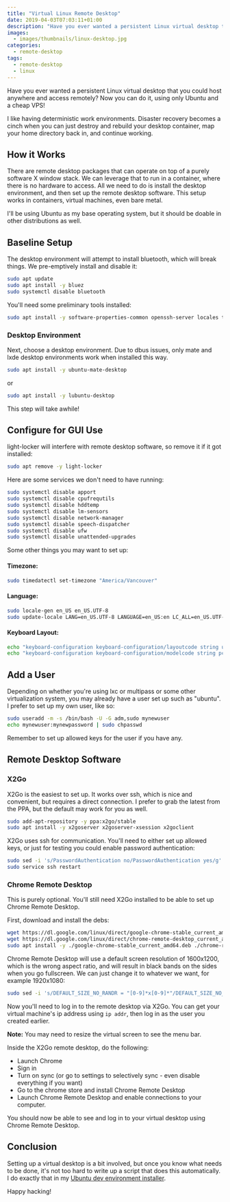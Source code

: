 ```yaml
---
title: "Virtual Linux Remote Desktop"
date: 2019-04-03T07:03:11+01:00
description: "Have you ever wanted a persistent Linux virtual desktop that you could host anywhere and access remotely? Now you can do it, using only Ubuntu and a cheap VPS!"
images:
  - images/thumbnails/linux-desktop.jpg
categories:
  - remote-desktop
tags:
  - remote-desktop
  - linux
---
```


Have you ever wanted a persistent Linux virtual desktop that you could host anywhere and access remotely? Now you can do it, using only Ubuntu and a cheap VPS!

I like having deterministic work environments. Disaster recovery becomes a cinch when you can just destroy and rebuild your desktop container, map your home directory back in, and continue working.


## How it Works

There are remote desktop packages that can operate on top of a purely software X window stack. We can leverage that to run in a container, where there is no hardware to access. All we need to do is install the desktop environment, and then set up the remote desktop software. This setup works in containers, virtual machines, even bare metal.

I'll be using Ubuntu as my base operating system, but it should be doable in other distributions as well.


## Baseline Setup

The desktop environment will attempt to install bluetooth, which will break things. We pre-emptively install and disable it:

```bash
sudo apt update
sudo apt install -y bluez
sudo systemctl disable bluetooth
```

You'll need some preliminary tools installed:

```bash
sudo apt install -y software-properties-common openssh-server locales tzdata debconf
```

### Desktop Environment

Next, choose a desktop environment. Due to dbus issues, only mate and lxde desktop environments work when installed this way.

```bash
sudo apt install -y ubuntu-mate-desktop
```

or

```bash
sudo apt install -y lubuntu-desktop
```

This step will take awhile!


## Configure for GUI Use

light-locker will interfere with remote desktop software, so remove it if it got installed:

```bash
sudo apt remove -y light-locker
```

Here are some services we don't need to have running:

```bash
sudo systemctl disable apport
sudo systemctl disable cpufrequtils
sudo systemctl disable hddtemp
sudo systemctl disable lm-sensors
sudo systemctl disable network-manager
sudo systemctl disable speech-dispatcher
sudo systemctl disable ufw
sudo systemctl disable unattended-upgrades
```

Some other things you may want to set up:

#### Timezone:

```bash
sudo timedatectl set-timezone "America/Vancouver"
```

#### Language:

```bash
sudo locale-gen en_US en_US.UTF-8
sudo update-locale LANG=en_US.UTF-8 LANGUAGE=en_US:en LC_ALL=en_US.UTF-8
```

#### Keyboard Layout:

```bash
echo "keyboard-configuration keyboard-configuration/layoutcode string us" | sudo debconf-set-selections
echo "keyboard-configuration keyboard-configuration/modelcode string pc105" | sudo debconf-set-selections
```

## Add a User

Depending on whether you're using lxc or multipass or some other virtualization system, you may already have a user set up such as "ubuntu". I prefer to set up my own user, like so:

```bash
sudo useradd -m -s /bin/bash -U -G adm,sudo mynewuser
echo mynewuser:mynewpassword | sudo chpasswd
```

Remember to set up allowed keys for the user if you have any.


## Remote Desktop Software

### X2Go

X2Go is the easiest to set up. It works over ssh, which is nice and convenient, but requires a direct connection. I prefer to grab the latest from the PPA, but the default may work for you as well.

```bash
sudo add-apt-repository -y ppa:x2go/stable
sudo apt install -y x2goserver x2goserver-xsession x2goclient
```

X2Go uses ssh for communication. You'll need to either set up allowed keys, or just for testing you could enable password authentication:

```bash
sudo sed -i 's/PasswordAuthentication no/PasswordAuthentication yes/g' /etc/ssh/sshd_config
sudo service ssh restart
```

### Chrome Remote Desktop

This is purely optional. You'll still need X2Go installed to be able to set up Chrome Remote Desktop.

First, download and install the debs:

```bash
wget https://dl.google.com/linux/direct/google-chrome-stable_current_amd64.deb
wget https://dl.google.com/linux/direct/chrome-remote-desktop_current_amd64.deb
sudo apt install -y ./google-chrome-stable_current_amd64.deb ./chrome-remote-desktop_current_amd64.deb
```

Chrome Remote Desktop will use a default screen resolution of 1600x1200, which is the wrong aspect ratio, and will result in black bands on the sides when you go fullscreen. We can just change it to whatever we want, for example 1920x1080:

```bash
sudo sed -i 's/DEFAULT_SIZE_NO_RANDR = "[0-9]*x[0-9]*"/DEFAULT_SIZE_NO_RANDR = "1920x1080"/g' /opt/google/chrome-remote-desktop/chrome-remote-desktop
```

Now you'll need to log in to the remote desktop via X2Go. You can get your virtual machine's ip address using `ip addr`, then log in as the user you created earlier.

**Note:** You may need to resize the virtual screen to see the menu bar.

Inside the X2Go remote desktop, do the following:

* Launch Chrome
* Sign in
* Turn on sync (or go to settings to selectively sync - even disable everything if you want)
* Go to the chrome store and install Chrome Remote Desktop
* Launch Chrome Remote Desktop and enable connections to your computer.

You should now be able to see and log in to your virtual desktop using Chrome Remote Desktop.

## Conclusion

Setting up a virtual desktop is a bit involved, but once you know what needs to be done, it's not too hard to write up a script that does this automatically. I do exactly that in my [Ubuntu dev environment installer](https://github.com/kstenerud/ubuntu-dev-installer).

Happy hacking!
